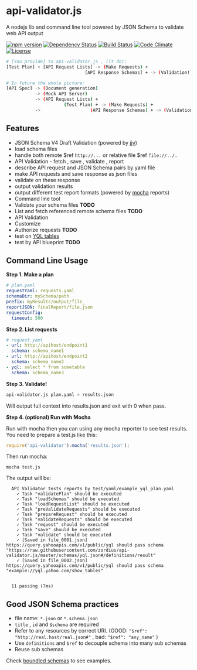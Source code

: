 api-validator.js
================

A nodejs lib and command line tool powered by JSON Schema to validate web API output

[![npm version](https://img.shields.io/npm/v/api-validator.svg)](https://www.npmjs.org/package/api-validator) [![Dependency Status](https://david-dm.org/zordius/api-validator.js.png)](https://david-dm.org/zordius/api-validator.js)  [![Build Status](https://travis-ci.org/zordius/api-validator.js.svg?branch=master)](https://travis-ci.org/zordius/api-validator.js) [![Code Climate](https://codeclimate.com/github/zordius/api-validator.js/badges/gpa.svg)](https://codeclimate.com/github/zordius/api-validator.js) [![License](https://img.shields.io/badge/license-MIT-green.svg)](LICENSE.txt)

```sh
# [You provide] to api-validator.js , (it do):
[Test Plan] + [API Request Lists] -> (Make Requests) +
                              [API Response Schemas] + -> (Validation!) = (CI for API!)
```

```sh
# In future the whole picture:
[API Spec] -> (Document generation)
           -> (Mock API Server)
           -> (API Request Lists) +
                      (Test Plan) + -> (Make Requests) +
           ->                   (API Response Schemas) + -> (Validation!) = (CI for API!)
```

Features
--------

* JSON Schema V4 Draft Validation (powered by <a href="https://github.com/acornejo/jjv">jjv</a>)
 * load schema files
 * handle both remote $ref `http://...` or relative file $ref `file://../.`
* API Validation - fetch , save , validate , report
 * describe API request and JSON Schema pairs by yaml file
 * make API requests and save response as json files
 * validate on these response
 * output validation results
 * output different test report formats (powered by <a href="https://github.com/visionmedia/mocha">mocha</a> reports)
* Command line tool
 * Validate your schema files **TODO**
 * List and fetch referenced remote schema files **TODO**
 * API Validation
* Customize
 * Authorize requests **TODO**
 * test on <a href="https://developer.yahoo.com/yql/">YQL tables</a>
 * test by API blueprint **TODO**

Command Line Usage
------------------

**Step 1. Make a plan**

```yaml
# plan.yaml
requestYaml: requests.yaml
schemaDir: mySchema/path
prefix: myResults/output/file_
reportJSON: finalReport/file.json
requestConfig:
  timeout: 500
```

**Step 2. List requests**

```yaml
# request.yaml
- url: http://apihost/endpoint1
  schema: schema_name1
- url: http://apihost/endpoint2
  schema: schema_name2
- yql: select * from sometable
  schema: schema_name3
```

**Step 3. Validate!**

```sh
api-validator.js plan.yaml > results.json
```

Will output full context into results.json and exit with 0 when pass.

**Step 4. (optional) Run with Mocha**

Run with mocha then you can using any mocha reporter to see test results. You need to prepare a test.js like this:

```javascript
require('api-validator').mocha('results.json');
```

Then run mocha:

```shell
mocha test.js
```

The output will be:

```
  API Validator tests reports by test/yaml/example_yql_plan.yaml
    ✓ Task "validatePlan" should be executed
    ✓ Task "loadSchemas" should be executed
    ✓ Task "loadRequestList" should be executed
    ✓ Task "preValidateRequests" should be executed
    ✓ Task "prepareRequest" should be executed
    ✓ Task "validateRequests" should be executed
    ✓ Task "request" should be executed
    ✓ Task "save" should be executed
    ✓ Task "validate" should be executed
    ✓ [Saved in file_0001.json] https://query.yahooapis.com/v1/public/yql should pass schema "https://raw.githubusercontent.com/zordius/api-validator.js/master/schemas/yql.json#/definitions/result"
    ✓ [Saved in file_0002.json] https://query.yahooapis.com/v1/public/yql should pass schema "example://yql.yahoo.com/show_tables"


  11 passing (7ms)
```

Good JSON Schema practices
--------------------------

* file name: `*.json` or `*.schema.json`
* `title` , `id` and `$schema` are required
* Refer to any resources by correct URI. (GOOD: `"$ref": "http://real.host/real.json#"` , bad: `"$ref": "any_name"` )
* Use `definitions` and `$ref` to decouple schema into many sub schemas
* Reuse sub schemas

Check <a href="https://github.com/USchema/json">boundled schemas</a> to see examples.
